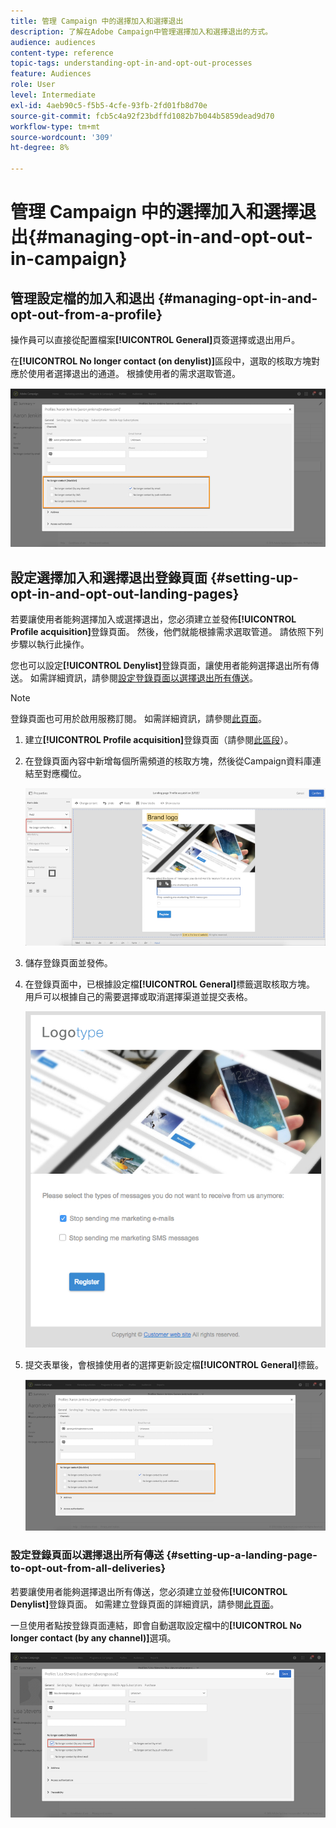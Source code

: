 ```yaml
---
title: 管理 Campaign 中的選擇加入和選擇退出
description: 了解在Adobe Campaign中管理選擇加入和選擇退出的方式。
audience: audiences
content-type: reference
topic-tags: understanding-opt-in-and-opt-out-processes
feature: Audiences
role: User
level: Intermediate
exl-id: 4aeb90c5-f5b5-4cfe-93fb-2fd01fb8d70e
source-git-commit: fcb5c4a92f23bdffd1082b7b044b5859dead9d70
workflow-type: tm+mt
source-wordcount: '309'
ht-degree: 8%

---
```


# 管理 Campaign 中的選擇加入和選擇退出{#managing-opt-in-and-opt-out-in-campaign}

## 管理設定檔的加入和退出 {#managing-opt-in-and-opt-out-from-a-profile}

操作員可以直接從配置檔案&#x200B;**[!UICONTROL General]**&#x200B;頁簽選擇或退出用戶。

在&#x200B;**[!UICONTROL No longer contact (on denylist)]**&#x200B;區段中，選取的核取方塊對應於使用者選擇退出的通道。 根據使用者的需求選取管道。

![](assets/optin_landingpage_3.png)

## 設定選擇加入和選擇退出登錄頁面 {#setting-up-opt-in-and-opt-out-landing-pages}

若要讓使用者能夠選擇加入或選擇退出，您必須建立並發佈&#x200B;**[!UICONTROL Profile acquisition]**&#x200B;登錄頁面。 然後，他們就能根據需求選取管道。 請依照下列步驟以執行此操作。

您也可以設定&#x200B;**[!UICONTROL Denylist]**&#x200B;登錄頁面，讓使用者能夠選擇退出所有傳送。 如需詳細資訊，請參閱[設定登錄頁面以選擇退出所有傳送](#setting-up-a-landing-page-to-opt-out-from-all-deliveries)。

>[!NOTE]
>
>登錄頁面也可用於啟用服務訂閱。 如需詳細資訊，請參閱[此頁面](../../channels/using/configuring-landing-page.md#linking-a-landing-page-to-a-service)。

1. 建立&#x200B;**[!UICONTROL Profile acquisition]**&#x200B;登錄頁面（請參閱[此區段](../../channels/using/getting-started-with-landing-pages.md)）。
1. 在登錄頁面內容中新增每個所需頻道的核取方塊，然後從Campaign資料庫連結至對應欄位。

   ![](assets/optin_landingpage_1.png)

1. 儲存登錄頁面並發佈。
1. 在登錄頁面中，已根據設定檔&#x200B;**[!UICONTROL General]**&#x200B;標籤選取核取方塊。 用戶可以根據自己的需要選擇或取消選擇渠道並提交表格。

   ![](assets/optin_landingpage_2.png)

1. 提交表單後，會根據使用者的選擇更新設定檔&#x200B;**[!UICONTROL General]**&#x200B;標籤。

   ![](assets/optin_landingpage_3.png)

### 設定登錄頁面以選擇退出所有傳送 {#setting-up-a-landing-page-to-opt-out-from-all-deliveries}

若要讓使用者能夠選擇退出所有傳送，您必須建立並發佈&#x200B;**[!UICONTROL Denylist]**&#x200B;登錄頁面。 如需建立登錄頁面的詳細資訊，請參閱[此頁面](../../channels/using/getting-started-with-landing-pages.md)。

一旦使用者點按登錄頁面連結，即會自動選取設定檔中的&#x200B;**[!UICONTROL No longer contact (by any channel)]**&#x200B;選項。

![](assets/blocklisting_allchannels.png)
